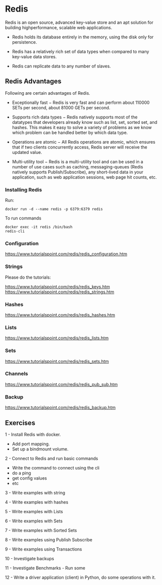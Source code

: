 # Redis
Redis is an open source, advanced key-value store and an apt solution for building highperformance, scalable web applications.


- Redis holds its database entirely in the memory, using the disk only for persistence.

- Redis has a relatively rich set of data types when compared to many key-value data stores.

- Redis can replicate data to any number of slaves.

## Redis Advantages
Following are certain advantages of Redis.

- Exceptionally fast − Redis is very fast and can perform about 110000 SETs per second, about 81000 GETs per second.

- Supports rich data types − Redis natively supports most of the datatypes that developers already know such as list, set, sorted set, and hashes. This makes it easy to solve a variety of problems as we know which problem can be handled better by which data type.

- Operations are atomic − All Redis operations are atomic, which ensures that if two clients concurrently access, Redis server will receive the updated value.

- Multi-utility tool − Redis is a multi-utility tool and can be used in a number of use cases such as caching, messaging-queues (Redis natively supports Publish/Subscribe), any short-lived data in your application, such as web application sessions, web page hit counts, etc.

### Installing Redis
Run:
```
docker run -d --name redis -p 6379:6379 redis
```
To run commands
```
docker exec -it redis /bin/bash
redis-cli
```
### Configuration
https://www.tutorialspoint.com/redis/redis_configuration.htm

### Strings
Please do the tutorials:

https://www.tutorialspoint.com/redis/redis_keys.htm
https://www.tutorialspoint.com/redis/redis_strings.htm

### Hashes
https://www.tutorialspoint.com/redis/redis_hashes.htm

### Lists
https://www.tutorialspoint.com/redis/redis_lists.htm

### Sets
https://www.tutorialspoint.com/redis/redis_sets.htm

### Channels
https://www.tutorialspoint.com/redis/redis_pub_sub.htm

### Backup
https://www.tutorialspoint.com/redis/redis_backup.htm


## Exercises

1 - Install Redis with docker.    
*  Add port mapping.
*  Set up a bindmount volume.
    
2 - Connect to Redis and run basic commands
*    Write the command to connect using the cli
*    do a ping
*    get config values
*    etc
    
3 - Write examples with string

4 - Write examples with hashes

5 - Write examples with Lists

6 - Write examples with Sets

7 - Write examples with Sorted Sets

8 - Write examples using Publish Subscribe

9 - Write examples using Transactions

10 - Investigate backups

11 - Investigate Benchmarks - Run some

12 - Write a driver application (client) in Python, do some operations with it.